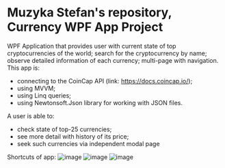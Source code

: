 # Muzyka Stefan's repository, Currency WPF App Project

WPF Application that provides user with current state of top cryptocurrencies of the world; search for the cryptocurrency by name; observe detailed information of each currency; multi-page with navigation.
This app is:
- connecting to the CoinCap API (link: https://docs.coincap.io/);
- using MVVM;
- using Linq queries;
- using Newtonsoft.Json library for working with JSON files.

A user is able to:
- check state of top-25 currencies;
- see more detail with history of its price;
- seek such currencies via independent modal page

Shortcuts of app:
![image](https://user-images.githubusercontent.com/76735417/236263090-9d8d3dc4-a7ae-4999-9676-e99d74658ae7.png)
![image](https://user-images.githubusercontent.com/76735417/236263502-4ff6cf90-c010-4e48-8f0b-84ddc3edff9d.png)
![image](https://user-images.githubusercontent.com/76735417/236264352-f3234b85-c9dc-4ecb-950b-5401712a56ef.png)


